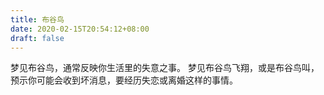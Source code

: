 ```yaml
---
title: 布谷鸟
date: 2020-02-15T20:54:12+08:00
draft: false
---
```


梦见布谷鸟，通常反映你生活里的失意之事。
梦见布谷鸟飞翔，或是布谷鸟叫，预示你可能会收到坏消息，要经历失恋或离婚这样的事情。
